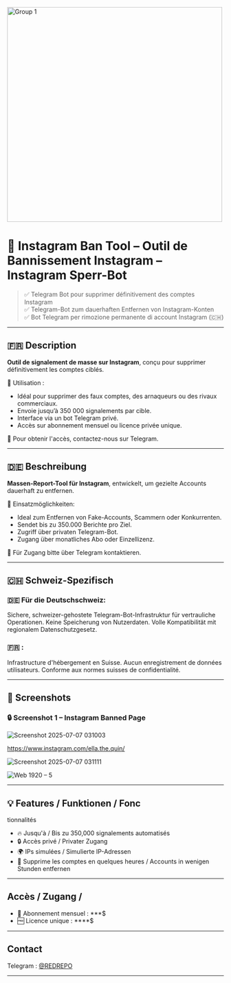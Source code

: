<!--  
#️⃣ Tags (FR/DE/CH optimisés) :  
outil de signalement de masse, bot tiktok signalement, outil suppression instagram, signalement compte youtube, suppression numérique, bot anti-spam, système de strike réseaux sociaux, outil suppression de contenu, signalement massif furtif, outil automatisé de report, bot spam tiktok, signaler compte spam, outils darknet, redrepo, outil sniper tiktok  

Massenmeldungs-Tool, TikTok-Meldebot, Instagram-Konto löschen Tool, YouTube-Account Melder, digitale Bedrohungsentfernung, Spam-Report-Bot, Social Media Strike System, Anti-Influencer-Tool, Inhaltentfernungs-Tool, verdeckter Massenreport, automatisiertes Meldetool, TikTok-Spam-Report, Spammer melden, Darknet Tools, redrepo, TikTok Sniper Tool  

📚 Keywords SEO :  
outil de suppression réseaux sociaux, suppression compte tiktok, bot telegram signalement, outil pour bannir instagram, suppression faux compte youtube, attaque bot tiktok, outil contournement modération, système de faux signalement, logiciel de signalement tiktok, script suppression réseaux sociaux  

Social Media Löschwerkzeug, TikTok Account Entfernung, Telegram Report Bot, Instagram Konto löschen Bot, Fake Account Entferner YouTube, TikTok Bot Angriff, Moderations-Bypass Tool, Fake Report System, TikTok Durchsetzung Software, Skript zur Accountlöschung
-->

  <img src="https://github.com/user-attachments/assets/0be91494-5d61-4172-8e93-82d791a4b805" alt="Group 1" width="500"/>


# 🚫 Instagram Ban Tool – Outil de Bannissement Instagram – Instagram Sperr-Bot

> ✅ Telegram Bot pour supprimer définitivement des comptes Instagram  
> ✅ Telegram-Bot zum dauerhaften Entfernen von Instagram-Konten  
> ✅ Bot Telegram per rimozione permanente di account Instagram (🇨🇭)

---

## 🇫🇷 Description

**Outil de signalement de masse sur Instagram**, conçu pour supprimer définitivement les comptes ciblés.

📌 Utilisation :
- Idéal pour supprimer des faux comptes, des arnaqueurs ou des rivaux commerciaux.
- Envoie jusqu’à 350 000 signalements par cible.
- Interface via un bot Telegram privé.
- Accès sur abonnement mensuel ou licence privée unique.

🔐 Pour obtenir l'accès, contactez-nous sur Telegram.

---

## 🇩🇪 Beschreibung

**Massen-Report-Tool für Instagram**, entwickelt, um gezielte Accounts dauerhaft zu entfernen.

📌 Einsatzmöglichkeiten:
- Ideal zum Entfernen von Fake-Accounts, Scammern oder Konkurrenten.
- Sendet bis zu 350.000 Berichte pro Ziel.
- Zugriff über privaten Telegram-Bot.
- Zugang über monatliches Abo oder Einzellizenz.

🔐 Für Zugang bitte über Telegram kontaktieren.

---

## 🇨🇭 Schweiz-Spezifisch

### 🇩🇪 Für die Deutschschweiz:
Sichere, schweizer-gehostete Telegram-Bot-Infrastruktur für vertrauliche Operationen. Keine Speicherung von Nutzerdaten. Volle Kompatibilität mit regionalem Datenschutzgesetz.

### 🇫🇷 :
Infrastructure d'hébergement en Suisse. Aucun enregistrement de données utilisateurs. Conforme aux normes suisses de confidentialité.

---

## 📸 Screenshots

### 🔒 Screenshot 1 – Instagram Banned Page
![Screenshot 2025-07-07 031003](https://github.com/user-attachments/assets/25b0bb5f-e875-48f6-8a51-6a19ba812699)

https://www.instagram.com/ella.the.quin/

![Screenshot 2025-07-07 031111](https://github.com/user-attachments/assets/bc158df7-d372-4a78-acc8-82161d28ae8c)

![Web 1920 – 5](https://github.com/user-attachments/assets/e96a592c-b032-4dde-b3bc-172af1625a76)


---

## 💡 Features / Funktionen / Fonc

tionnalités

- 🔥 Jusqu'à / Bis zu 350,000 signalements automatisés
- 🔒 Accès privé / Privater Zugang
- 🌍 IPs simulées / Simulierte IP-Adressen
- 🚀 Supprime les comptes en quelques heures / Accounts in wenigen Stunden entfernen

---

## Accès / Zugang /

- 📆 Abonnement mensuel : ***$  
- 🆓 Licence unique : ****$  

---

## Contact

Telegram : [@REDREPO](https://t.me/redrepo)

---
<!--  
instagram ban tool, signalement instagram, outil suppression compte, supprimer compte instagram, tool instagram löschen, instagram konto sperren, massenreport instagram, supprimer influenceur, ban fake account, report bot instagram, suisse confidentialité

-->

